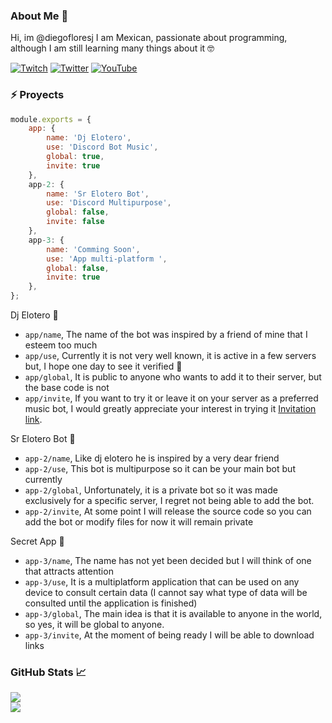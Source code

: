 ### About Me 👦

Hi, im @diegofloresj I am Mexican, passionate about programming, although I am still learning many things about it 🤓

[![Twitch](https://img.shields.io/badge/Twitch-%239146FF.svg?logo=Twitch&logoColor=white)](https://twitch.tv/c03x4) [![Twitter](https://img.shields.io/badge/Twitter-%231DA1F2.svg?logo=Twitter&logoColor=white)](https://twitter.com/diego_fj27) [![YouTube](https://img.shields.io/badge/YouTube-%23FF0000.svg?logo=YouTube&logoColor=white)](https://www.youtube.com/@_lordvader)

### ⚡ Proyects

```js
module.exports = {
    app: {
        name: 'Dj Elotero',
        use: 'Discord Bot Music',
        global: true, 
        invite: true
    },
    app-2: {
        name: 'Sr Elotero Bot',
        use: 'Discord Multipurpose',
        global: false, 
        invite: false
    },
    app-3: {
        name: 'Comming Soon',
        use: 'App multi-platform ',
        global: false,
        invite: true
    },
};
```

Dj Elotero 🌽

- `app/name`, The name of the bot was inspired by a friend of mine that I esteem too much
- `app/use`, Currently it is not very well known, it is active in a few servers but, I hope one day to see it verified 🤵
- `app/global`, It is public to anyone who wants to add it to their server, but the base code is not
- `app/invite`, If you want to try it or leave it on your server as a preferred music bot, I would greatly appreciate your interest in trying it [Invitation link](https://discord.com/api/oauth2/authorize?client_id=987401156756119652&permissions=8&scope=bot%20applications.commands).

Sr Elotero Bot 🌽

- `app-2/name`, Like dj elotero he is inspired by a very dear friend 
- `app-2/use`, This bot is multipurpose so it can be your main bot but currently
- `app-2/global`, Unfortunately, it is a private bot so it was made exclusively for a specific server, I regret not being able to add the bot.
- `app-2/invite`, At some point I will release the source code so you can add the bot or modify files for now it will remain private

Secret App 🫥

- `app-3/name`, The name has not yet been decided but I will think of one that attracts attention
- `app-3/use`, It is a multiplatform application that can be used on any device to consult certain data (I cannot say what type of data will be consulted until the application is finished)
- `app-3/global`, The main idea is that it is available to anyone in the world, so yes, it will be global to anyone.
- `app-3/invite`, At the moment of being ready I will be able to download links

### GitHub Stats 📈
![](https://github-readme-stats.vercel.app/api?username=diegofloresj&theme=radical&hide_border=false&include_all_commits=true&count_private=true)<br/>
![](https://github-readme-streak-stats.herokuapp.com/?user=diegofloresj&theme=radical&hide_border=false)<br/>


<!-- Proudly created with GPRM ( https://gprm.itsvg.in ) -->

<!---
diegofloresj/diegofloresj is a ✨ special ✨ repository because its `README.md` (this file) appears on your GitHub profile.
You can click the Preview link to take a look at your changes.
--->
